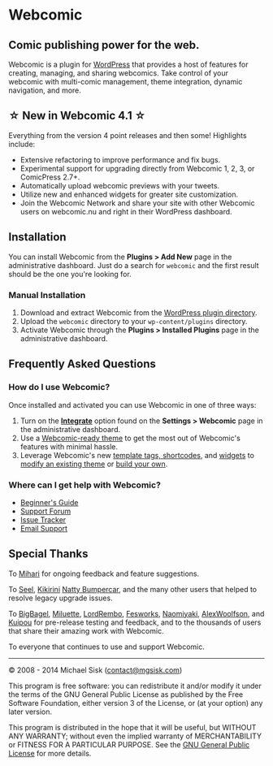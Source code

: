 # Webcomic

## Comic publishing power for the web.

Webcomic is a plugin for [WordPress](http://wordpress.org) that provides a host of features for creating, managing, and sharing webcomics. Take control of your webcomic with multi-comic management, theme integration, dynamic navigation, and more.

## ☆ New in Webcomic 4.1 ☆

Everything from the version 4 point releases and then some! Highlights include:

- Extensive refactoring to improve performance and fix bugs.
- Experimental support for upgrading directly from Webcomic 1, 2, 3, or ComicPress 2.7+.
- Automatically upload webcomic previews with your tweets.
- Utilize new and enhanced widgets for greater site customization.
- Join the Webcomic Network and share your site with other Webcomic users on webcomic.nu and right in their WordPress dashboard.

## Installation

You can install Webcomic from the **Plugins > Add New** page in the administrative dashboard. Just do a search for `webcomic` and the first result should be the one you're looking for.

### Manual Installation

1. Download and extract Webcomic from the [WordPress plugin directory](http://wordpress.org/extend/plugins/webcomic).
2. Upload the `webcomic` directory to your `wp-content/plugins` directory.
3. Activate Webcomic through the **Plugins > Installed Plugins** page in the administrative dashboard.

## Frequently Asked Questions

### How do I use Webcomic?

Once installed and activated you can use Webcomic in one of three ways:

1. Turn on the [**Integrate**](http://github.com/mgsisk/webcomic/wiki/Configuring) option found on the **Settings > Webcomic** page in the administrative dashboard.
2. Use a [Webcomic-ready theme](http://webcomic.nu) to get the most out of Webcomic's features with minimal hassle.
3. Leverage Webcomic's new [template tags, shortcodes](http://github.com/mgsisk/webcomic/wiki/Template-Tags-and-Shortcodes), and [widgets](http://github.com/mgsisk/webcomic/wiki/Widgets) to [modify an existing theme](http://wordpress.org/extend/themes) or [build your own](http://codex.wordpress.org/Theme_Development).

### Where can I get help with Webcomic?

- [Beginner's Guide](http://github.com/mgsisk/webcomic/wiki)
- [Support Forum](http://groups.google.com/d/forum/webcomicnu)
- [Issue Tracker](http://github.com/mgsisk/webcomic/issues)
- [Email Support](mailto:support@webcomic.nu)

## Special Thanks

To [Mihari](http://katbox.net) for ongoing feedback and feature suggestions.

To [Seel](http://twitter.com/webcrumblick), [Kikirini](http://twitter.com/Kikirini) [Natty Bumpercar](http://twitter.com/nattybumpercar), and the many other users that helped to resolve legacy upgrade issues.

To [BigBagel](http://twitter.com/DrPotatoMonster), [Miluette](http://twitter.com/miluette), [LordRembo](http://twitter.com/lordrembo), [Fesworks](http://twitter.com/fesworks), [Naomiyaki](http://twitter.com/naomiyaki), [AlexWoolfson](http://twitter.com/alexwoolfson), and [Kuipou](http://twitter.com/kuipou) for pre-release testing and feedback, and to the thousands of users that share their amazing work with Webcomic.

To everyone that continues to use and support Webcomic.

---

© 2008 - 2014 Michael Sisk (contact@mgsisk.com)

This program is free software: you can redistribute it and/or modify
it under the terms of the GNU General Public License as published by
the Free Software Foundation, either version 3 of the License, or
(at your option) any later version.

This program is distributed in the hope that it will be useful,
but WITHOUT ANY WARRANTY; without even the implied warranty of
MERCHANTABILITY or FITNESS FOR A PARTICULAR PURPOSE.  See the
[GNU General Public License](http://www.gnu.org/licenses/gpl.html) for more details.